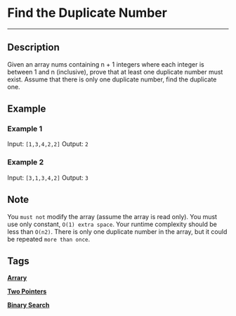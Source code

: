 # Find the Duplicate Number
-----
## Description
Given an array nums containing n + 1 integers where each integer is between 1 and n (inclusive), prove that at least one duplicate number must exist. Assume that there is only one duplicate number, find the duplicate one.

## Example
### Example 1
Input: ```[1,3,4,2,2]```
Output: ```2```

### Example 2
Input: ```[3,1,3,4,2]```
Output: ```3```

## Note
You ```must not``` modify the array (assume the array is read only).
You must use only constant, ```O(1) extra space```.
Your runtime complexity should be less than ```O(n2)```.
There is only one duplicate number in the array, but it could be repeated ```more than once```.

## Tags
**[Arrary](https://leetcode.com/tag/array)**

**[Two Pointers](https://leetcode.com/tag/two-pointers)**

**[Binary Search](https://leetcode.com/tag/binary-search)**